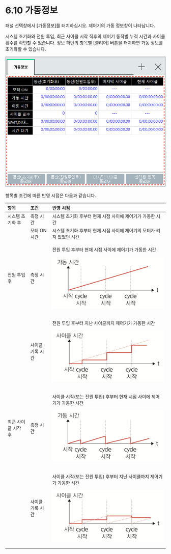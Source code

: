 # 6.10 가동정보

패널 선택창에서 \[가동정보\]를 터치하십시오. 제어기의 가동 정보창이 나타납니다.

시스템 초기화와 전원 투입, 최근 사이클 시작 직후의 제어기 동작별 누적 시간과 사이클 횟수를 확인할 수 있습니다. 정보 하단의 항목별 \[클리어\] 버튼을 터치하면 가동 정보를 초기화할 수 있습니다.

![&#xADF8;&#xB9BC; 42 &#xAC00;&#xB3D9; &#xC815;&#xBCF4;](../.gitbook/assets/image%20%28170%29.png)

항목별 조건에 따른 반영 시점은 다음과 같습니다.



<table>
  <thead>
    <tr>
      <th style="text-align:left">&#xD56D;&#xBAA9;</th>
      <th style="text-align:left">&#xC870;&#xAC74;</th>
      <th style="text-align:left">&#xBC18;&#xC601; &#xC2DC;&#xC810;</th>
    </tr>
  </thead>
  <tbody>
    <tr>
      <td style="text-align:left">&#xC2DC;&#xC2A4;&#xD15C; &#xCD08;&#xAE30;&#xD654; &#xD6C4;</td>
      <td style="text-align:left">&#xCE21;&#xC815; &#xC2DC;&#xAC04;</td>
      <td style="text-align:left">&#xC2DC;&#xC2A4;&#xD15C; &#xCD08;&#xAE30;&#xD654; &#xD6C4;&#xBD80;&#xD130;
        &#xD604;&#xC7AC; &#xC2DC;&#xC810; &#xC0AC;&#xC774;&#xC5D0; &#xC81C;&#xC5B4;&#xAE30;&#xAC00;
        &#xAC00;&#xB3D9;&#xD55C; &#xC2DC;&#xAC04;</td>
    </tr>
    <tr>
      <td style="text-align:left"></td>
      <td style="text-align:left">&#xBAA8;&#xD130; ON &#xC2DC;&#xAC04;</td>
      <td style="text-align:left">&#xC2DC;&#xC2A4;&#xD15C; &#xCD08;&#xAE30;&#xD654; &#xD6C4;&#xBD80;&#xD130;
        &#xD604;&#xC7AC; &#xC2DC;&#xC810; &#xC0AC;&#xC774;&#xC5D0; &#xC81C;&#xC5B4;&#xAE30;&#xC758;
        &#xBAA8;&#xD130;&#xAC00; &#xCF1C;&#xC838; &#xC788;&#xC5C8;&#xB358; &#xC2DC;&#xAC04;</td>
    </tr>
    <tr>
      <td style="text-align:left">&#xC804;&#xC6D0; &#xD22C;&#xC785; &#xD6C4;</td>
      <td style="text-align:left">&#xCE21;&#xC815; &#xC2DC;&#xAC04;</td>
      <td style="text-align:left">
        <p>&#xC804;&#xC6D0; &#xD22C;&#xC785; &#xD6C4;&#xBD80;&#xD130; &#xD604;&#xC7AC;
          &#xC2DC;&#xC810; &#xC0AC;&#xC774;&#xC5D0; &#xC81C;&#xC5B4;&#xAE30;&#xAC00;
          &#xAC00;&#xB3D9;&#xD55C; &#xC2DC;&#xAC04;</p>
        <p>
          <img src="../.gitbook/assets/op-time1.png" alt/>
        </p>
      </td>
    </tr>
    <tr>
      <td style="text-align:left"></td>
      <td style="text-align:left">&#xC0AC;&#xC774;&#xD074; &#xAE30;&#xB85D; &#xC2DC;&#xAC04;</td>
      <td style="text-align:left">
        <p>&#xC804;&#xC6D0; &#xD22C;&#xC785; &#xD6C4;&#xBD80;&#xD130; &#xC9C0;&#xB09C;
          &#xC0AC;&#xC774;&#xD074;&#xAE4C;&#xC9C0; &#xC81C;&#xC5B4;&#xAE30;&#xAC00;
          &#xAC00;&#xB3D9;&#xD55C; &#xC2DC;&#xAC04;</p>
        <p>
          <img src="../.gitbook/assets/op-time2.png" alt/>
        </p>
      </td>
    </tr>
    <tr>
      <td style="text-align:left">&#xCD5C;&#xADFC; &#xC0AC;&#xC774;&#xD074; &#xC2DC;&#xC791; &#xD6C4;</td>
      <td
      style="text-align:left">&#xCE21;&#xC815; &#xC2DC;&#xAC04;</td>
        <td style="text-align:left">
          <p>&#xC0AC;&#xC774;&#xD074; &#xC2DC;&#xC791;(&#xB610;&#xB294; &#xC804;&#xC6D0;
            &#xD22C;&#xC785;) &#xD6C4;&#xBD80;&#xD130; &#xD604;&#xC7AC; &#xC2DC;&#xC810;
            &#xC0AC;&#xC774;&#xC5D0; &#xC81C;&#xC5B4;&#xAE30;&#xAC00; &#xAC00;&#xB3D9;&#xD55C;
            &#xC2DC;&#xAC04;</p>
          <p>
            <img src="../.gitbook/assets/op-time3.png" alt/>
          </p>
        </td>
    </tr>
    <tr>
      <td style="text-align:left"></td>
      <td style="text-align:left">&#xC0AC;&#xC774;&#xD074; &#xAE30;&#xB85D; &#xC2DC;&#xAC04;</td>
      <td style="text-align:left">
        <p>&#xC0AC;&#xC774;&#xD074; &#xC2DC;&#xC791;(&#xB610;&#xB294; &#xC804;&#xC6D0;
          &#xD22C;&#xC785;) &#xD6C4;&#xBD80;&#xD130; &#xC9C0;&#xB09C; &#xC0AC;&#xC774;&#xD074;&#xAE4C;&#xC9C0;
          &#xC81C;&#xC5B4;&#xAE30;&#xAC00; &#xAC00;&#xB3D9;&#xD55C; &#xC2DC;&#xAC04;</p>
        <p>
          <img src="../.gitbook/assets/op-time4.png" alt/>
        </p>
      </td>
    </tr>
  </tbody>
</table>

